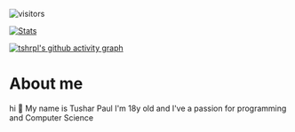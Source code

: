 ![visitors](https://visitor-badge.glitch.me/badge?page_id=tshrpl.tshrpl.readme&left_color=green&right_color=red)

[![Stats](https://github-readme-stats.vercel.app/api?username=tshrpl&show_icons=true&theme=dark&include_all_commits=true)](https://github.com/tshrpl)

[![tshrpl's github activity graph](https://activity-graph.herokuapp.com/graph?username=tshrpl&theme=github)](https://github.com/tshrpl)

# About me
hi 👋 My name is Tushar Paul
I'm 18y old and I've a passion for programming and Computer Science
